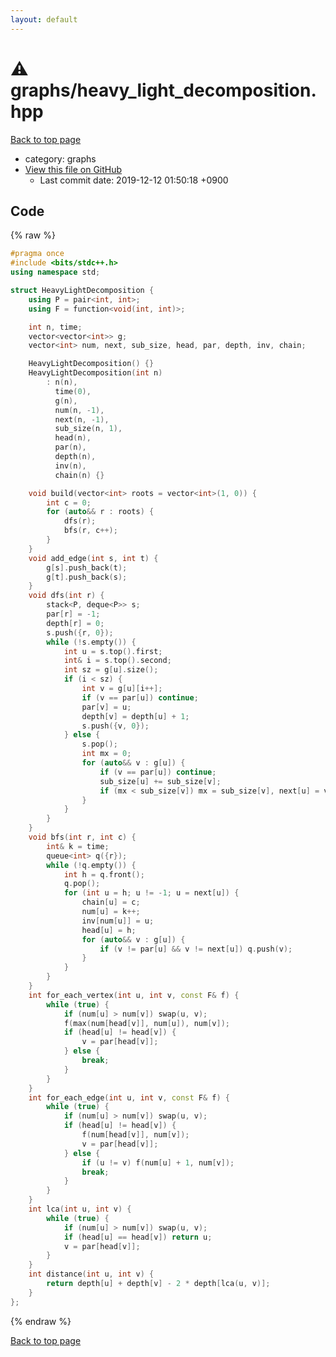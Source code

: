 ```yaml
---
layout: default
---
```


<!-- mathjax config similar to math.stackexchange -->
<script type="text/javascript" async
  src="https://cdnjs.cloudflare.com/ajax/libs/mathjax/2.7.5/MathJax.js?config=TeX-MML-AM_CHTML">
</script>
<script type="text/x-mathjax-config">
  MathJax.Hub.Config({
    TeX: { equationNumbers: { autoNumber: "AMS" }},
    tex2jax: {
      inlineMath: [ ['$','$'] ],
      processEscapes: true
    },
    "HTML-CSS": { matchFontHeight: false },
    displayAlign: "left",
    displayIndent: "2em"
  });
</script>

<script type="text/javascript" src="https://cdnjs.cloudflare.com/ajax/libs/jquery/3.4.1/jquery.min.js"></script>
<script src="https://cdn.jsdelivr.net/npm/jquery-balloon-js@1.1.2/jquery.balloon.min.js" integrity="sha256-ZEYs9VrgAeNuPvs15E39OsyOJaIkXEEt10fzxJ20+2I=" crossorigin="anonymous"></script>
<script type="text/javascript" src="../../assets/js/copy-button.js"></script>
<link rel="stylesheet" href="../../assets/css/copy-button.css" />


# :warning: graphs/heavy_light_decomposition.hpp
<a href="../../index.html">Back to top page</a>

* category: graphs
* <a href="{{ site.github.repository_url }}/blob/master/graphs/heavy_light_decomposition.hpp">View this file on GitHub</a>
    - Last commit date: 2019-12-12 01:50:18 +0900




## Code
{% raw %}
```cpp
#pragma once
#include <bits/stdc++.h>
using namespace std;

struct HeavyLightDecomposition {
    using P = pair<int, int>;
    using F = function<void(int, int)>;

    int n, time;
    vector<vector<int>> g;
    vector<int> num, next, sub_size, head, par, depth, inv, chain;

    HeavyLightDecomposition() {}
    HeavyLightDecomposition(int n)
        : n(n),
          time(0),
          g(n),
          num(n, -1),
          next(n, -1),
          sub_size(n, 1),
          head(n),
          par(n),
          depth(n),
          inv(n),
          chain(n) {}

    void build(vector<int> roots = vector<int>(1, 0)) {
        int c = 0;
        for (auto&& r : roots) {
            dfs(r);
            bfs(r, c++);
        }
    }
    void add_edge(int s, int t) {
        g[s].push_back(t);
        g[t].push_back(s);
    }
    void dfs(int r) {
        stack<P, deque<P>> s;
        par[r] = -1;
        depth[r] = 0;
        s.push({r, 0});
        while (!s.empty()) {
            int u = s.top().first;
            int& i = s.top().second;
            int sz = g[u].size();
            if (i < sz) {
                int v = g[u][i++];
                if (v == par[u]) continue;
                par[v] = u;
                depth[v] = depth[u] + 1;
                s.push({v, 0});
            } else {
                s.pop();
                int mx = 0;
                for (auto&& v : g[u]) {
                    if (v == par[u]) continue;
                    sub_size[u] += sub_size[v];
                    if (mx < sub_size[v]) mx = sub_size[v], next[u] = v;
                }
            }
        }
    }
    void bfs(int r, int c) {
        int& k = time;
        queue<int> q({r});
        while (!q.empty()) {
            int h = q.front();
            q.pop();
            for (int u = h; u != -1; u = next[u]) {
                chain[u] = c;
                num[u] = k++;
                inv[num[u]] = u;
                head[u] = h;
                for (auto&& v : g[u]) {
                    if (v != par[u] && v != next[u]) q.push(v);
                }
            }
        }
    }
    int for_each_vertex(int u, int v, const F& f) {
        while (true) {
            if (num[u] > num[v]) swap(u, v);
            f(max(num[head[v]], num[u]), num[v]);
            if (head[u] != head[v]) {
                v = par[head[v]];
            } else {
                break;
            }
        }
    }
    int for_each_edge(int u, int v, const F& f) {
        while (true) {
            if (num[u] > num[v]) swap(u, v);
            if (head[u] != head[v]) {
                f(num[head[v]], num[v]);
                v = par[head[v]];
            } else {
                if (u != v) f(num[u] + 1, num[v]);
                break;
            }
        }
    }
    int lca(int u, int v) {
        while (true) {
            if (num[u] > num[v]) swap(u, v);
            if (head[u] == head[v]) return u;
            v = par[head[v]];
        }
    }
    int distance(int u, int v) {
        return depth[u] + depth[v] - 2 * depth[lca(u, v)];
    }
};
```
{% endraw %}

<a href="../../index.html">Back to top page</a>

